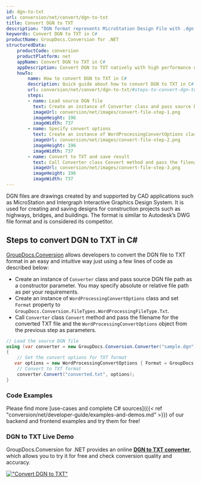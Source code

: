 ```yaml
---
id: dgn-to-txt
url: conversion/net/convert/dgn-to-txt
title: Convert DGN to TXT
description: "DGN format represents MicroStation Design File with .dgn extension. Learn how to convert DGN to TXT file programmatically in C# language using GroupDocs.Conversion for .NET library."
keywords: Convert DGN to TXT in C#
productName: GroupDocs.Conversion for .NET
structuredData:
    productCode: conversion
    productPlatform: net
    appName: Convert DGN to TXT in C#
    appDescription: Convert DGN to TXT natively with high performance using C# language and server side GroupDocs.Conversion for .NET APIs, without the use of any software like Microsoft or Open Office.
    howTo:
        name: How to convert DGN to TXT in C# 
        description: Quick guide about how to convert DGN to TXT in C# with high performance and accuracy.
        url: conversion/net/convert/dgn-to-txt/#steps-to-convert-dgn-to-txt-in-c
        steps:
        - name: Load source DGN file 
          text: Create an instance of Converter class and pass source DGN file path as a constructor parameter. You may specify absolute or relative file path as per your requirements. 
          imageUrl: conversion/net/images/convert-file-step-1.png
          imageHeight: 196
          imageWidth: 737
        - name: Specify convert options 
          text: Create an instance of WordProcessingConvertOptions class.
          imageUrl: conversion/net/images/convert-file-step-2.png
          imageHeight: 196
          imageWidth: 737
        - name: Convert to TXT and save result 
          text: Call Converter class Convert method and pass the filename for the converted HTML file and the WordProcessingConvertOptions object from the previous step as parameters.
          imageUrl: conversion/net/images/convert-file-step-3.png
          imageHeight: 196
          imageWidth: 737
---
```


DGN files are drawings created by and supported by CAD applications such as MicroStation and Intergraph Interactive Graphics Design System. It is used for creating and saving designs for construction projects such as highways, bridges, and buildings. The format is similar to Autodesk’s DWG file format and is considered its competitor.

## Steps to convert DGN to TXT in C#

[GroupDocs.Conversion](https://products.groupdocs.com/conversion/net) allows developers to convert the DGN file to TXT format in an easy and intuitive way just using a few lines of code as described below:

* Create an instance of `Converter` class and pass source DGN file path as a constructor parameter. You may specify absolute or relative file path as per your requirements. 
* Create an instance of `WordProcessingConvertOptions` class and set `Format` property to `GroupDocs.Conversion.FileTypes.WordProcessingFileType.Txt`.
* Call `Converter` class `Convert` method and pass the filename for the converted TXT file and the `WordProcessingConvertOptions` object from the previous step as parameters.

```csharp
// Load the source DGN file
using (var converter = new GroupDocs.Conversion.Converter("sample.dgn"))
{
    // Set the convert options for TXT format
   var options = new WordProcessingConvertOptions { Format = GroupDocs.Conversion.FileTypes.WordProcessingFileType.Txt };
    // Convert to TXT format
    converter.Convert("converted.txt", options);
}
```

### Code Examples

Please find more [use-cases and complete C# sources]({{< ref "conversion/net/developer-guide/examples-and-demos.md" >}}) of our backend and frontend examples and try them for free!

### DGN to TXT Live Demo

GroupDocs.Conversion for .NET provides an online [**DGN to TXT converter**](https://products.groupdocs.app/conversion/dgn-to-txt), which allows you to try it for free and check conversion quality and accuracy.

[!["Convert DGN to TXT"](conversion/net/images/convert-to-txt/convert-dgn-to-txt.png)](https://products.groupdocs.app/conversion/dgn-to-txt)